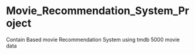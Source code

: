 # Movie_Recommendation_System_Project
Contain Based movie Recommendation System using tmdb 5000 movie data 
